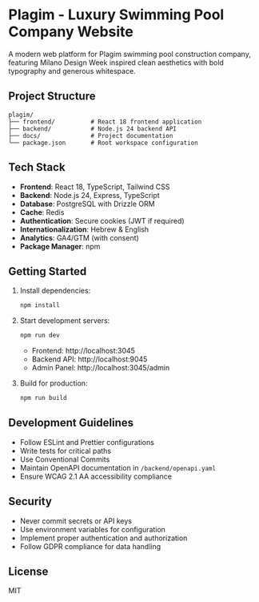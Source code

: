 # Plagim - Luxury Swimming Pool Company Website

A modern web platform for Plagim swimming pool construction company, featuring Milano Design Week inspired clean aesthetics with bold typography and generous whitespace.

## Project Structure

```
plagim/
├── frontend/          # React 18 frontend application
├── backend/           # Node.js 24 backend API
├── docs/              # Project documentation
└── package.json       # Root workspace configuration
```

## Tech Stack

- **Frontend**: React 18, TypeScript, Tailwind CSS
- **Backend**: Node.js 24, Express, TypeScript
- **Database**: PostgreSQL with Drizzle ORM
- **Cache**: Redis
- **Authentication**: Secure cookies (JWT if required)
- **Internationalization**: Hebrew & English
- **Analytics**: GA4/GTM (with consent)
- **Package Manager**: npm

## Getting Started

1. Install dependencies:

   ```bash
   npm install
   ```

2. Start development servers:

   ```bash
   npm run dev
   ```

   - Frontend: http://localhost:3045
   - Backend API: http://localhost:9045
   - Admin Panel: http://localhost:3045/admin

3. Build for production:
   ```bash
   npm run build
   ```

## Development Guidelines

- Follow ESLint and Prettier configurations
- Write tests for critical paths
- Use Conventional Commits
- Maintain OpenAPI documentation in `/backend/openapi.yaml`
- Ensure WCAG 2.1 AA accessibility compliance

## Security

- Never commit secrets or API keys
- Use environment variables for configuration
- Implement proper authentication and authorization
- Follow GDPR compliance for data handling

## License

MIT
